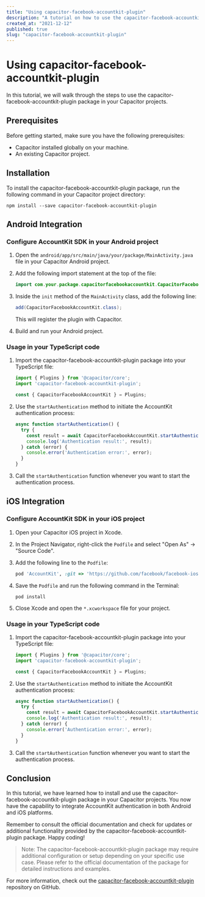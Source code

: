 ```yaml
---
title: "Using capacitor-facebook-accountkit-plugin"
description: "A tutorial on how to use the capacitor-facebook-accountkit-plugin package in your Capacitor projects."
created_at: "2021-12-12"
published: true
slug: "capacitor-facebook-accountkit-plugin"
---
```


# Using capacitor-facebook-accountkit-plugin

In this tutorial, we will walk through the steps to use the capacitor-facebook-accountkit-plugin package in your Capacitor projects.

## Prerequisites

Before getting started, make sure you have the following prerequisites:

- Capacitor installed globally on your machine.
- An existing Capacitor project.

## Installation

To install the capacitor-facebook-accountkit-plugin package, run the following command in your Capacitor project directory:

```shell
npm install --save capacitor-facebook-accountkit-plugin
```

## Android Integration

### Configure AccountKit SDK in your Android project

1. Open the `android/app/src/main/java/your/package/MainActivity.java` file in your Capacitor Android project.

2. Add the following import statement at the top of the file:

   ```java
   import com.your.package.capacitorfacebookaccountkit.CapacitorFacebookAccountKit;
   ```

3. Inside the `init` method of the `MainActivity` class, add the following line:

   ```java
   add(CapacitorFacebookAccountKit.class);
   ```

   This will register the plugin with Capacitor.

4. Build and run your Android project.

### Usage in your TypeScript code

1. Import the capacitor-facebook-accountkit-plugin package into your TypeScript file:

   ```ts
   import { Plugins } from '@capacitor/core';
   import 'capacitor-facebook-accountkit-plugin';

   const { CapacitorFacebookAccountKit } = Plugins;
   ```

2. Use the `startAuthentication` method to initiate the AccountKit authentication process:

   ```ts
   async function startAuthentication() {
     try {
       const result = await CapacitorFacebookAccountKit.startAuthentication();
       console.log('Authentication result:', result);
     } catch (error) {
       console.error('Authentication error:', error);
     }
   }
   ```

3. Call the `startAuthentication` function whenever you want to start the authentication process.

## iOS Integration

### Configure AccountKit SDK in your iOS project

1. Open your Capacitor iOS project in Xcode.

2. In the Project Navigator, right-click the `Podfile` and select "Open As" -> "Source Code".

3. Add the following line to the `Podfile`:

   ```ruby
   pod 'AccountKit', :git => 'https://github.com/facebook/facebook-ios-sdk.git', :tag => 'v5.0.0'
   ```

4. Save the `Podfile` and run the following command in the Terminal:

   ```shell
   pod install
   ```

5. Close Xcode and open the `*.xcworkspace` file for your project.

### Usage in your TypeScript code

1. Import the capacitor-facebook-accountkit-plugin package into your TypeScript file:

   ```ts
   import { Plugins } from '@capacitor/core';
   import 'capacitor-facebook-accountkit-plugin';

   const { CapacitorFacebookAccountKit } = Plugins;
   ```

2. Use the `startAuthentication` method to initiate the AccountKit authentication process:

   ```ts
   async function startAuthentication() {
     try {
       const result = await CapacitorFacebookAccountKit.startAuthentication();
       console.log('Authentication result:', result);
     } catch (error) {
       console.error('Authentication error:', error);
     }
   }
   ```

3. Call the `startAuthentication` function whenever you want to start the authentication process.

## Conclusion

In this tutorial, we have learned how to install and use the capacitor-facebook-accountkit-plugin package in your Capacitor projects. You now have the capability to integrate AccountKit authentication in both Android and iOS platforms.

Remember to consult the official documentation and check for updates or additional functionality provided by the capacitor-facebook-accountkit-plugin package. Happy coding!

>Note: The capacitor-facebook-accountkit-plugin package may require additional configuration or setup depending on your specific use case. Please refer to the official documentation of the package for detailed instructions and examples.

For more information, check out the [capacitor-facebook-accountkit-plugin](https://github.com/example/capacitor-facebook-accountkit-plugin) repository on GitHub.